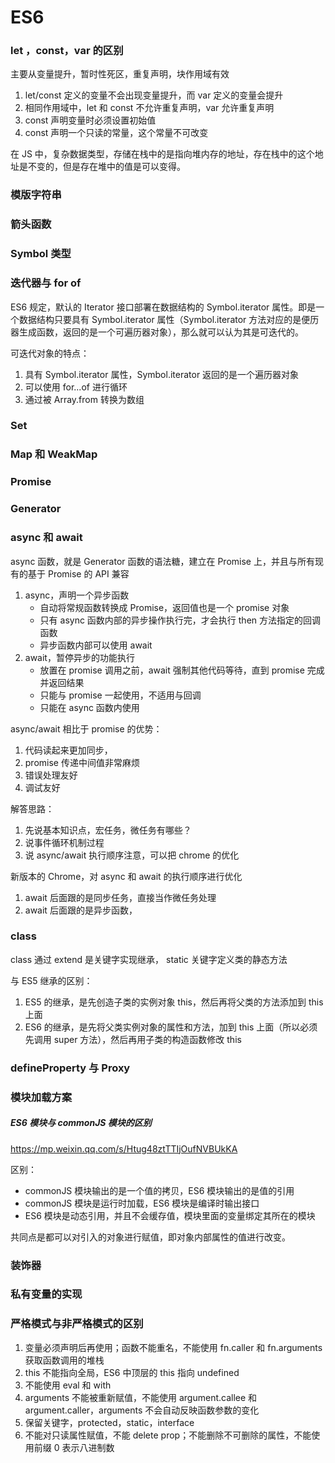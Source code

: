# ES6

### let ，const，var 的区别

主要从变量提升，暂时性死区，重复声明，块作用域有效

1. let/const 定义的变量不会出现变量提升，而 var 定义的变量会提升
2. 相同作用域中，let 和 const 不允许重复声明，var 允许重复声明
3. const 声明变量时必须设置初始值
4. const 声明一个只读的常量，这个常量不可改变

在 JS 中，复杂数据类型，存储在栈中的是指向堆内存的地址，存在栈中的这个地址是不变的，但是存在堆中的值是可以变得。

### 模版字符串

### 箭头函数

### Symbol 类型

### 迭代器与 for of

ES6 规定，默认的 Iterator 接口部署在数据结构的 Symbol.iterator 属性。即是一个数据结构只要具有 Symbol.iterator 属性（Symbol.iterator 方法对应的是便历器生成函数，返回的是一个可遍历器对象），那么就可以认为其是可迭代的。

可迭代对象的特点：

1. 具有 Symbol.iterator 属性，Symbol.iterator 返回的是一个遍历器对象
2. 可以使用 for...of 进行循环
3. 通过被 Array.from 转换为数组

### Set

### Map 和 WeakMap

### Promise

### Generator

### async 和 await

async 函数，就是 Generator 函数的语法糖，建立在 Promise 上，并且与所有现有的基于 Promise 的 API 兼容

1. async，声明一个异步函数
   - 自动将常规函数转换成 Promise，返回值也是一个 promise 对象
   - 只有 async 函数内部的异步操作执行完，才会执行 then 方法指定的回调函数
   - 异步函数内部可以使用 await
2. await，暂停异步的功能执行
   - 放置在 promise 调用之前，await 强制其他代码等待，直到 promise 完成并返回结果
   - 只能与 promise 一起使用，不适用与回调
   - 只能在 async 函数内使用

async/await 相比于 promise 的优势：

1. 代码读起来更加同步，
2. promise 传递中间值非常麻烦
3. 错误处理友好
4. 调试友好

解答思路：

1. 先说基本知识点，宏任务，微任务有哪些？
2. 说事件循环机制过程
3. 说 async/await 执行顺序注意，可以把 chrome 的优化

新版本的 Chrome，对 async 和 await 的执行顺序进行优化

1. await 后面跟的是同步任务，直接当作微任务处理
2. await 后面跟的是异步函数，

### class

class 通过 extend 是关键字实现继承，
static 关键字定义类的静态方法

与 ES5 继承的区别：

1. ES5 的继承，是先创造子类的实例对象 this，然后再将父类的方法添加到 this 上面
2. ES6 的继承，是先将父类实例对象的属性和方法，加到 this 上面（所以必须先调用 super 方法），然后再用子类的构造函数修改 this

### defineProperty 与 Proxy

### 模块加载方案

##### ES6 模块与 commonJS 模块的区别

https://mp.weixin.qq.com/s/Htug48ztTTIjOufNVBUkKA

区别：

- commonJS 模块输出的是一个值的拷贝，ES6 模块输出的是值的引用
- commonJS 模块是运行时加载，ES6 模块是编译时输出接口
- ES6 模块是动态引用，并且不会缓存值，模块里面的变量绑定其所在的模块

共同点是都可以对引入的对象进行赋值，即对象内部属性的值进行改变。

### 装饰器

### 私有变量的实现

### 严格模式与非严格模式的区别

1. 变量必须声明后再使用；函数不能重名，不能使用 fn.caller 和 fn.arguments 获取函数调用的堆栈
2. this 不能指向全局，ES6 中顶层的 this 指向 undefined
3. 不能使用 eval 和 with
4. arguments 不能被重新赋值，不能使用 argument.callee 和 argument.caller，arguments 不会自动反映函数参数的变化
5. 保留关键字，protected，static，interface
6. 不能对只读属性赋值，不能 delete prop；不能删除不可删除的属性，不能使用前缀 0 表示八进制数
